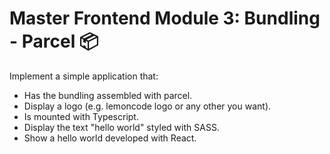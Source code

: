 # Master Frontend Module 3: Bundling - Parcel 📦

Implement a simple application that:

- Has the bundling assembled with parcel.
- Display a logo (e.g. lemoncode logo or any other you want).
- Is mounted with Typescript.
- Display the text "hello world" styled with SASS.
- Show a hello world developed with React.
